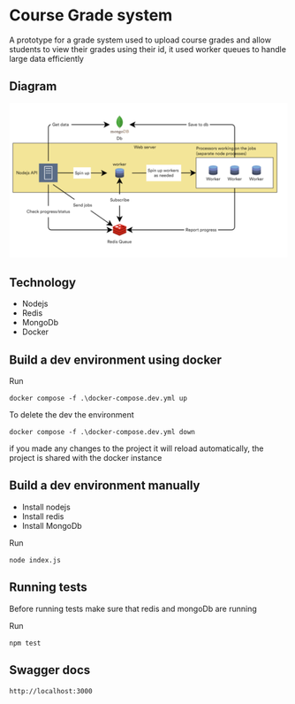 # Course Grade system

A prototype for a grade system used to upload course grades and allow students to view their grades using their id, it used worker queues to handle large data efficiently

## Diagram
![img.png](img.png)
## Technology 

- Nodejs
- Redis
- MongoDb
- Docker

## Build a dev environment using docker

Run 
```
docker compose -f .\docker-compose.dev.yml up
```

To delete the dev the environment

```
docker compose -f .\docker-compose.dev.yml down
```

if you made any changes to the project it will reload automatically,
the project is shared with the docker instance

## Build a dev environment manually

- Install nodejs
- Install redis 
- Install MongoDb

Run
```
node index.js
```

## Running tests
Before running tests make sure that redis and mongoDb are running

Run
```
npm test
```

## Swagger docs
```
http://localhost:3000
```


